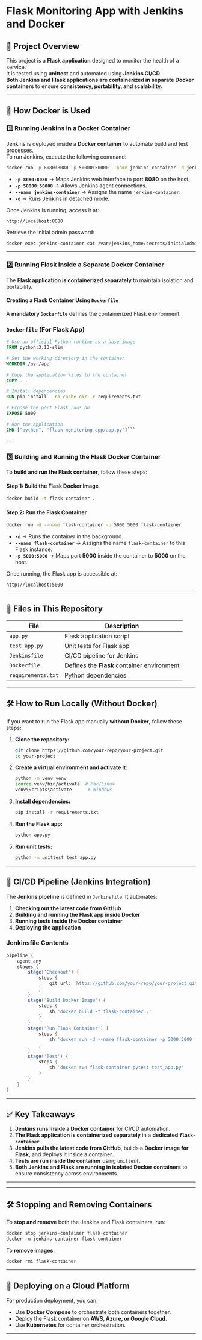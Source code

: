 # Flask Monitoring App with Jenkins and Docker

## 📌 Project Overview
This project is a **Flask application** designed to monitor the health of a service.  
It is tested using **unittest** and automated using **Jenkins CI/CD**.  
**Both Jenkins and Flask applications are containerized in separate Docker containers** to ensure **consistency, portability, and scalability**.

---

## 🐳 How Docker is Used

### **1️⃣ Running Jenkins in a Docker Container**
Jenkins is deployed inside a **Docker container** to automate build and test processes.  
To run Jenkins, execute the following command:

```sh
docker run -p 8080:8080 -p 50000:50000 --name jenkins-container -d jenkins/jenkins:lts-jdk17
```

- **`-p 8080:8080`** → Maps Jenkins web interface to port **8080** on the host.
- **`-p 50000:50000`** → Allows Jenkins agent connections.
- **`--name jenkins-container`** → Assigns the name `jenkins-container`.
- **`-d`** → Runs Jenkins in detached mode.

Once Jenkins is running, access it at:
```
http://localhost:8080
```
Retrieve the initial admin password:
```sh
docker exec jenkins-container cat /var/jenkins_home/secrets/initialAdminPassword
```

---

### **2️⃣ Running Flask Inside a Separate Docker Container**
The **Flask application is containerized separately** to maintain isolation and portability.

#### **Creating a Flask Container Using `Dockerfile`**
A **mandatory `Dockerfile`** defines the containerized Flask environment.

### **`Dockerfile` (For Flask App)**
```dockerfile
# Use an official Python runtime as a base image
FROM python:3.13-slim

# Set the working directory in the container
WORKDIR /usr/app

# Copy the application files to the container
COPY . .

# Install dependencies
RUN pip install --no-cache-dir -r requirements.txt

# Expose the port Flask runs on
EXPOSE 5000

# Run the application
CMD ["python", "flask-monitoring-app/app.py"]```

---
```

### **3️⃣ Building and Running the Flask Docker Container**
To **build and run the Flask container**, follow these steps:

#### **Step 1: Build the Flask Docker Image**
```sh
docker build -t flask-container .
```

#### **Step 2: Run the Flask Container**
```sh
docker run -d --name flask-container -p 5000:5000 flask-container
```

- **`-d`** → Runs the container in the background.
- **`--name flask-container`** → Assigns the name `flask-container` to this Flask instance.
- **`-p 5000:5000`** → Maps port **5000** inside the container to **5000** on the host.

Once running, the Flask app is accessible at:
```
http://localhost:5000
```

---

## 📂 Files in This Repository

| File | Description |
|------|------------|
| `app.py` | Flask application script |
| `test_app.py` | Unit tests for Flask app |
| `Jenkinsfile` | CI/CD pipeline for Jenkins |
| `Dockerfile` | Defines the **Flask** container environment |
| `requirements.txt` | Python dependencies |

---

## 🛠 How to Run Locally (Without Docker)
If you want to run the Flask app manually **without Docker**, follow these steps:

1. **Clone the repository:**
   ```sh
   git clone https://github.com/your-repo/your-project.git
   cd your-project
   ```

2. **Create a virtual environment and activate it:**
   ```sh
   python -m venv venv
   source venv/bin/activate  # Mac/Linux
   venv\Scripts\activate      # Windows
   ```

3. **Install dependencies:**
   ```sh
   pip install -r requirements.txt
   ```

4. **Run the Flask app:**
   ```sh
   python app.py
   ```

5. **Run unit tests:**
   ```sh
   python -m unittest test_app.py
   ```

---

## 🎯 CI/CD Pipeline (Jenkins Integration)
The **Jenkins pipeline** is defined in `Jenkinsfile`. It automates:
1. **Checking out the latest code from GitHub**
2. **Building and running the Flask app inside Docker**
3. **Running tests inside the Docker container**
4. **Deploying the application**

### **Jenkinsfile Contents**
```groovy
pipeline {
    agent any
    stages {
        stage('Checkout') {
            steps {
                git url: 'https://github.com/your-repo/your-project.git', branch: 'main'
            }
        }
        stage('Build Docker Image') {
            steps {
                sh 'docker build -t flask-container .'
            }
        }
        stage('Run Flask Container') {
            steps {
                sh 'docker run -d --name flask-container -p 5000:5000 flask-container'
            }
        }
        stage('Test') {
            steps {
                sh 'docker run flask-container pytest test_app.py'
            }
        }
    }
}
```

---

## ✅ **Key Takeaways**
1. **Jenkins runs inside a Docker container** for CI/CD automation.
2. **The Flask application is containerized separately** in a **dedicated `flask-container`**.
3. **Jenkins pulls the latest code from GitHub**, builds a **Docker image for Flask**, and deploys it inside a container.
4. **Tests are run inside the container** using `unittest`.
5. **Both Jenkins and Flask are running in isolated Docker containers** to ensure consistency across environments.

---

---

## **🛠 Stopping and Removing Containers**
To **stop and remove** both the Jenkins and Flask containers, run:
```sh
docker stop jenkins-container flask-container
docker rm jenkins-container flask-container
```

To **remove images**:
```sh
docker rmi flask-container
```

---

## **🎯 Deploying on a Cloud Platform**
For production deployment, you can:
- Use **Docker Compose** to orchestrate both containers together.
- Deploy the Flask container on **AWS, Azure, or Google Cloud**.
- Use **Kubernetes** for container orchestration.

---


